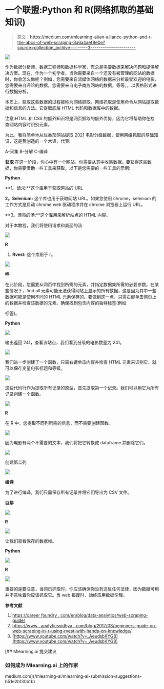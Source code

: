 # 一个联盟:Python 和 R(网络抓取的基础知识)

> 原文：<https://medium.com/mlearning-ai/an-alliance-python-and-r-the-abcs-of-web-scraping-3a6a4aef8e0e?source=collection_archive---------3----------------------->

![](img/715233211403a66cfbd56290aa360541.png)

作为数据分析师、数据工程师和数据科学家，您总是需要数据来解决问题和提供解决方案。现在，作为一个初学者，当你需要来自一个还没有被管理的网站的数据时，你会怎么做呢？例如，您需要来自流媒体网络的数据来分析最受欢迎的电影，您需要来自评论的数据，您需要来自电子商务网站的数据，等等。，以表格形式进行数据分析。

本质上，获取这些数据的过程被称为网络抓取。网络抓取是使用命令从网站提取数据和信息的方法。它提取底层 HTML 代码和数据库中的数据。

注意:HTML 和 CSS 的额外知识将是网页抓取的额外优势，因为它将帮助你在检查网站内容时识别元素。

为此，我将简单地从烂番茄网站提取 [2021](https://editorial.rottentomatoes.com/guide/2021-best-movies/) 电影分级数据，使用网络抓取的基础知识，这是我创造的一个术语，代表:

A-采集
B-分解
C-编译

**获取**
在这一阶段，你心中有一个网站，你需要从其中收集数据。要获得这些数据，你需要借助一些工具来获取。以下是您需要的一些工具的示例:

**Python**

**1。请求:**这个库用于获取网站的 URL

**2。Selenium:** 这个库也用于获取网站 URL。如果您使用 chrome，selenium 的工作方式是启动 chrome web 驱动程序并在 chrome 浏览器上运行 URL。

**3。漂亮的汤:**这个库用来解析站点的 HTML 内容。

对于本教程，我们将使用请求和美丽的汤

![](img/f2879acb9a5face7b678ff33ebd1b7e9.png)

**R**

1.  **Rvest:** 这个库用于 r。

![](img/e3efb6ec9f098c316e60a3f2fef861a8.png)

**哗**

在此阶段，您需要从网页中找到所需的元素，并指定数据集所需的必要参数。在某些情况下，find.all 元素可能无法获得网站上显示的所有数据，这是因为其中一些数据可能是使用不同的 HTML 元素保存的。要做到这一点，只需右键单击网页上的数据并检查该数据的元素。确保找到包含内容的独特标签(例如

标签)。

**Python**

![](img/9a9ae0dffedbe1ac20562af49d5f4278.png)

输出返回 241，查看该站点，我们看到分级的电影数量为 241。

![](img/df788a0f8dd7ae38b40e9e875c57cdf2.png)

我们进一步创建了一个函数，只需右键单击内容并检查 HTML 元素来识别它，就可以保存变量电影标题和等级。

![](img/742d82fea604630b3f0a9465d5459af0.png)

这些代码行作为提取所有记录的原型，首先提取第一个记录。我们可以用它为所有记录创建一个函数。

![](img/914df932d80c53741764706ff411c3e0.png)

**R**

在 R 中，您提取不同列所需的信息，而不需要创建函数。

![](img/4794f715e8c2221a19cb8341248848dc.png)

因为电影有两个不需要的文本，我们将把它转换成 dataframe 并删除它们。

![](img/875e77ce76b44872737ff6899dc20285.png)

创建第二列

![](img/c48f260290e30b7817a6b63bb6071a59.png)

**编译**

为了进行编译，我们只需保存所有记录并将它们导出为 CSV 文件。

**巨蟒**

![](img/87bfe9879e55bb0450dba56fb4463455.png)

**R**

![](img/f567c8b4d7cc242e43ced42a78d08448.png)

让我们查看保存的数据帧。

**Python**

![](img/ae23c4646579ab6470dd9f5cfc347948.png)

**R**

![](img/4b77590f7926f6dfa9a7736a3f678e41.png)

重要的是要注意，当网页抓取时，你应该确保你没有违反任何法律，因为数据可用并不意味着你应该抓取它。当 web 报废时，始终应用数据伦理。

**参考文献**

1.  [https://career foundry . com/en/blog/data-analytics/web-scraping-guide/](https://careerfoundry.com/en/blog/data-analytics/web-scraping-guide/)
2.  [https://www . analyticsvidhya . com/blog/2017/03/beginners-guide-on-web-scraping-in-r-using-rvest-with-hands-on-knowledge/](https://www.analyticsvidhya.com/blog/2017/03/beginners-guide-on-web-scraping-in-r-using-rvest-with-hands-on-knowledge/)
3.  [https://www.youtube.com/watch?v=_AeudsbKYG8](https://www.youtube.com/watch?v=_AeudsbKYG8)

[](/mlearning-ai/mlearning-ai-submission-suggestions-b51e2b130bfb) [## Mlearning.ai 提交建议

### 如何成为 Mlearning.ai 上的作家

medium.com](/mlearning-ai/mlearning-ai-submission-suggestions-b51e2b130bfb)